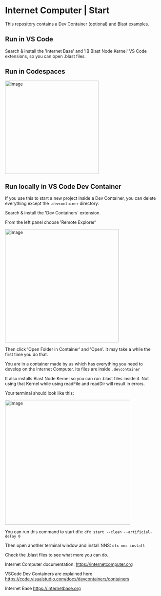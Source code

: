 # Internet Computer | Start

This repository contains a Dev Container (optional) and Blast examples.

## Run in VS Code

Search & install the 'Internet Base' and 'IB Blast Node Kernel' VS Code extensions, so you can open .blast files.

## Run in Codespaces

<img width="306" alt="image" src="https://github.com/infu/internet-base-vsc-examples/assets/24810/942ef446-c80d-41bb-a749-da904723f5f6">

## Run locally in VS Code Dev Container

If you use this to start a new project inside a Dev Container, you can delete everything except the `.devcontainer` directory.

Search & install the 'Dev Containers' extension.

From the left panel choose 'Remote Explorer'

<img width="372" alt="image" src="https://github.com/infu/internet-base-vsc-examples/assets/24810/35bbe8a3-2e8b-4b88-912d-8841718ee751">

Then click 'Open Folder in Container' and 'Open'. It may take a while the first time you do that.

You are in a container made by us which has everything you need to develop on the Internet Computer. Its files are inside `.devcontainer`

It also installs Blast Node Kernel so you can run .blast files inside it. Not using that Kernel while using readFile and readDir will result in errors.

Your terminal should look like this:

<img width="410" alt="image" src="https://github.com/infu/internet-base-vsc-examples/assets/24810/97ea01d5-fee4-4d46-8114-05bd9dd15578">

You can run this command to start dfx:
`dfx start --clean --artificial-delay 0`

Then open another terminal window and install NNS:
`dfx nns install`

Check the .blast files to see what more you can do.

Internet Computer documentation: https://internetcomputer.org

VSCode Dev Containers are explained here https://code.visualstudio.com/docs/devcontainers/containers

Internet Base https://internetbase.org

